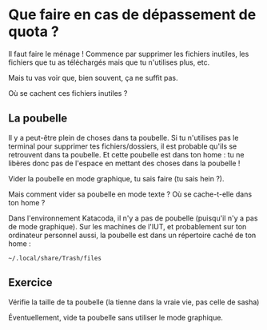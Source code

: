 # Que faire en cas de dépassement de quota ?

Il faut faire le ménage ! Commence par supprimer les fichiers inutiles, les fichiers que tu as téléchargés mais que tu n'utilises plus, etc.

Mais tu vas voir que, bien souvent, ça ne suffit pas.

Où se cachent ces fichiers inutiles ?

## La poubelle

Il y a peut-être plein de choses dans ta poubelle.
Si tu n'utilises pas le terminal pour supprimer tes fichiers/dossiers, il est probable qu'ils se retrouvent dans ta poubelle.
Et cette poubelle est dans ton home : tu ne libères donc pas de l'espace en mettant des choses dans la poubelle !

Vider la poubelle en mode graphique, tu sais faire (tu sais hein ?).

Mais comment vider sa poubelle en mode texte ? Où se cache-t-elle dans ton home ?

Dans l'environnement Katacoda, il n'y a pas de poubelle (puisqu'il n'y a pas de mode graphique).
Sur les machines de l'IUT, et probablement sur ton ordinateur personnel aussi, la poubelle est dans un répertoire caché de ton home :


```
~/.local/share/Trash/files
```


## Exercice

Vérifie la taille de ta poubelle (la tienne dans la vraie vie, pas celle de sasha)

Éventuellement, vide ta poubelle sans utiliser le mode graphique.
